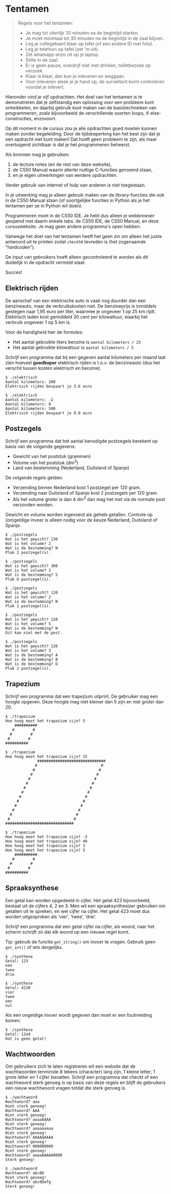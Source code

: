 # Tentamen

> Regels voor het tentamen:
> 
> - Je mag tot uiterlijk 30 minuten na de begintijd starten.
> - Je moet minimaal tot 30 minuten na de begintijd in de zaal blijven.
> - Leg je collegekaart klaar op tafel (of een andere ID met foto).
> - Leg je telefoon op tafel (zet 'm uit).
> - Zet whatsapp enzo uit op je laptop.
> - Stilte in de zaal.
> - Er is geen pauze, overdrijf niet met drinken, toiletbezoek op verzoek.
> - Klaar is klaar, dan kun je inleveren en weggaan.
> - Voor inleveren steek je je hand op, de surveillant komt controleren voordat je inlevert.

Hieronder vind je vijf opdrachten. Het doel van het tentamen is te demonstreren dat je zelfstandig een oplossing voor een probleem kunt ontwikkelen, en daarbij gebruik kunt maken van de basistechnieken van programmeren, zoals bijvoorbeeld de verschillende soorten loops, if-else-constructies, enzovoort.

Op dit moment in de cursus zou je alle opdrachten goed moeten kunnen maken zonder begeleiding. Door de tijdsbeperking kan het best zijn dat je een opdracht niet kunt maken! Dat hoeft geen probleem te zijn, als maar overtuigend zichtbaar is dat je het programmeren beheerst.

Als bronnen mag je gebruiken:

1. de lecture notes (en de rest van deze website),
2. de CS50 Manual waarin allerlei nuttige C-functies genoemd staan,
3. en je eigen uitwerkingen van eerdere opdrachten.

Verder gebruik van internet of hulp van anderen is niet toegestaan.

In je uitwerking mag je alleen gebruik maken van de library-functies die ook in de CS50 Manual staan (of soortgelijke functies in Python als je het tentamen per se in Python wil doen).

Programmeren moet in de CS50 IDE. Je hebt dus alleen je webbrowser geopend met daarin enkele tabs: de CS50 IDE, de CS50 Manual, en deze cursuswebsite. Je mag geen andere programma's open hebben.

Vanwege het doel van het tentamen heeft het geen zin om alleen het juiste antwoord uit te printen zodat `check50` tevreden is (het zogenaamde "hardcoden").

De input van gebruikers hoeft alleen gecontroleerd te worden als dit duidelijk in de opdracht vermeld staat.

Succes!




## Elektrisch rijden

De aanschaf van een elektrische auto is vaak nog duurder dan een benzineauto, maar de verbruikskosten niet. De benzineprijs is inmiddels gestegen naar 1,95 euro per liter, waarmee je ongeveer 1 op 25 km rijdt. Elektrisch laden kost gemiddeld 30 cent per kilowattuur, waarbij het verbruik ongeveer 1 op 5 km is.

Voor de handigheid hier de formules:

- Het aantal gebruikte liters benzine is `aantal kilometers / 25`
- Het aantal gebruikte kilowattuur is `aantal kilometers / 5`

Schrijf een programma dat bij een gegeven aantal kilometers per maand laat zien hoeveel **goedkoper** elektrisch rijden is t.o.v. de benzineauto (dus het verschil tussen kosten elektrisch en benzine).

    $ ./elektrisch
    Aantal kilometers: 200
    Elektrisch rijden bespaart je 3.6 euro

    $ ./elektrisch
    Aantal kilometers: -2
    Aantal kilometers: 0
    Aantal kilometers: 500
    Elektrisch rijden bespaart je 9.0 euro

## Postzegels

Schrijf een programma dat het aantal benodigde postzegels berekent op basis van de volgende gegevens:

- Gewicht van het poststuk (grammen)
- Volume van het poststuk (dm<sup>3</sup>)
- Land van bestemming (Nederland, Duitsland of Spanje)

De volgende regels gelden:

- Verzending binnen Nederland kost 1 postzegel per 120 gram.
- Verzending naar Duitsland of Spanje kost 2 postzegels per 120 gram.
- Als het volume groter is dan 4 dm<sup>3</sup> dan mag het niet via de normale post verzonden worden.

Gewicht en volume worden ingevoerd als gehele getallen.
Controle op (on)geldige invoer is alleen nodig voor de keuze Nederland, Duitsland of Spanje.

    $ ./postzegels
    Wat is het gewicht? 130
    Wat is het volume? 2
    Wat is de bestemming? N
    Plak 2 postzegel(s).

    $ ./postzegels
    Wat is het gewicht? 300
    Wat is het volume? 2
    Wat is de bestemming? S
    Plak 6 postzegel(s).

    $ ./postzegels
    Wat is het gewicht? 120
    Wat is het volume? 2
    Wat is de bestemming? N
    Plak 1 postzegel(s).

    $ ./postzegels
    Wat is het gewicht? 120
    Wat is het volume? 5
    Wat is de bestemming? N
    Dit kan niet met de post.

    $ ./postzegels
    Wat is het gewicht? 120
    Wat is het volume? 3
    Wat is de bestemming? A
    Wat is de bestemming? B
    Wat is de bestemming? D
    Plak 2 postzegel(s).


## Trapezium

Schrijf een programma dat een trapezium uitprint. De gebruiker mag een hoogte opgeven. Deze hoogte mag niet kleiner dan 5 zijn en niet groter dan 20.

    $ ./trapezium
    Hoe hoog moet het trapezium zijn? 5
        ##########
       #        #
      #        #
     #        #
    ##########

    $ ./trapezium
    Hoe hoog moet het trapezium zijn? 15
                  ##############################
                 #                            #
                #                            #
               #                            #
              #                            #
             #                            #
            #                            #
           #                            #
          #                            #
         #                            #
        #                            #
       #                            #
      #                            #
     #                            #
    ##############################

    $ ./trapezium
    Hoe hoog moet het trapezium zijn? -3
    Hoe hoog moet het trapezium zijn? 40
    Hoe hoog moet het trapezium zijn? 3
    Hoe hoog moet het trapezium zijn? 5
        ##########
       #        #
      #        #
     #        #
    ##########


## Spraaksynthese

Een getal kan worden opgedeeld in cijfer. Het getal 423 bijvoorbeeld, bestaat uit de cijfers 4, 2 en 3. Men wil een spraaksynthesizer gebruiken om getallen uit te spreken, en wel cijfer na cijfer. Het getal 423 moet dus worden uitgesproken als ‘vier’, ‘twee’, ‘drie’.

Schrijf een programma dat een getal cijfer na cijfer, als woord, naar het scherm schrijft zó dat elk woord op een nieuwe regel komt.

Tip: gebruik de functie `get_string()` om invoer te vragen. Gebruik geen `get_int()` of iets dergelijks.

    $ ./synthese
    Getal: 123
    een
    twee
    drie

    $ ./synthese
    Getal: 4210
    vier
    twee
    een
    nul

Als een ongeldige invoer wordt gegeven dan moet er een foutmelding komen:

    $ ./synthese
    Getal: 12o4
    Dat is geen getal!


## Wachtwoorden

Om gebruikers zich te laten registreren wil een website dat de wachtwoorden tenminste 8 tekens (character) lang zijn, 1 kleine letter, 1 grote letter en 1 cijfer bevatten. Schrijf een programma dat checkt of een wachtwoord sterk genoeg is op basis van deze regels en blijft de gebruikers een nieuw wachtwoord vragen totdat die sterk genoeg is.

    $ ./wachtwoord
    Wachtwoord? aaa
    Niet sterk genoeg!
    Wachtwoord? AAA
    Niet sterk genoeg!
    Wachtwoord? aaaaAAAA
    Niet sterk genoeg!
    Wachtwoord? aaaaaaaaa
    Niet sterk genoeg!
    Wachtwoord? AAAAAAAAA
    Niet sterk genoeg!
    Wachtwoord? 000000000
    Niet sterk genoeg!
    Wachtwoord? aaaaAAAAA0000
    Sterk genoeg!

    $ ./wachtwoord
    Wachtwoord? abc0D
    Niet sterk genoeg!
    Wachtwoord? abc0Defg
    Sterk genoeg!
